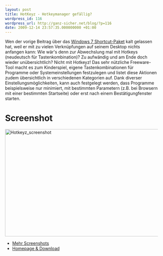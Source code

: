 ```yaml
---
layout: post
title: HotKeyz - Hotkeymanager gefällig?
wordpress_id: 116
wordpress_url: http://ganz-sicher.net/blog/?p=116
date: 2009-12-14 23:57:35.000000000 +01:00
---
```

Wen der vorige Beitrag über das <a href="http://ganz-sicher.net/blog/?p=102">Windows 7 Shortcut-Paket</a> kalt gelassen hat, weil er mit zu vielen Verknüpfungen auf seinem Desktop nichts anfangen kann: Wie wär's denn zur Abwechslung mal mit Hotkeys (neudeutsch für Tastenkombination)? Zu aufwändig und am Ende doch wieder unübersichtlich? Nicht mit Hotkeyz! Das sehr nützliche Freeware-Tool macht es zum Kinderspiel, eigene Tastenkombinationen für Programme oder Systemeinstellungen festzulegen und listet diese Aktionen zudem übersichtlich in verschiedenen Kategorien auf. Dank diverser Einstellungsmöglichkeiten, kann auch festgelegt werden, dass Programme beispielsweise nur minimiert, mit bestimmten Parametern (z.B. bei Browsern mit einer bestimmten Startseite) oder erst nach einem Bestätigungfenster starten.

Screenshot
==========
<a title="Hotkeyz Screenshot - Anklicken für Originalgröße" href="http://ganz-sicher.net/blog/wp-content/uploads/Hotkeyz_screenshot.png" target="_blank"><img class="borderimg" title="Hotkeyz_screenshot" src="http://ganz-sicher.net/blog/wp-content/uploads/Hotkeyz_screenshot1.png" alt="Hotkeyz_screenshot" width="623" height="352" /></a>

* [Mehr Screenshots](http://www.skynergy.com/hotkeyz/help/index.html?screenshots.html)
* [Homepage & Download](http://www.skynergy.com/hotkeyz.html)
